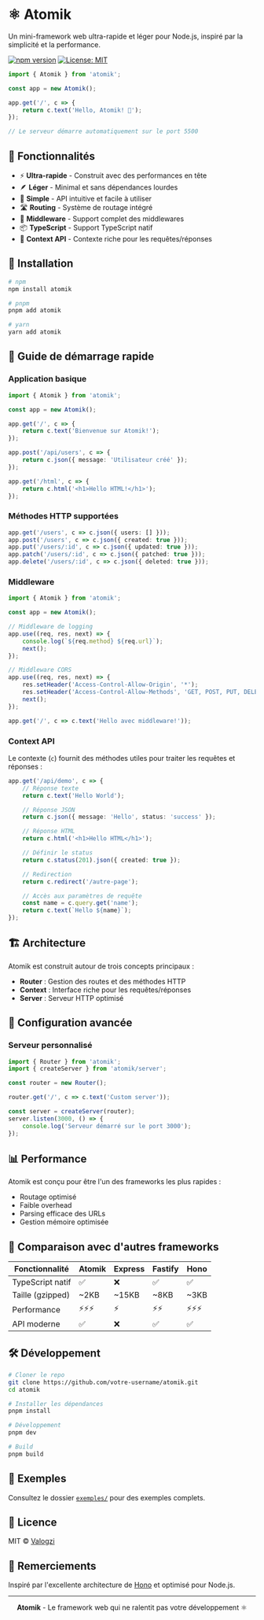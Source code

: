 # ⚛️ Atomik

Un mini-framework web ultra-rapide et léger pour Node.js, inspiré par la simplicité et la performance.

[![npm version](https://badge.fury.io/js/atomik.svg)](https://badge.fury.io/js/atomik) [![License: MIT](https://img.shields.io/badge/License-MIT-yellow.svg)](https://opensource.org/licenses/MIT)

```typescript
import { Atomik } from 'atomik';

const app = new Atomik();

app.get('/', c => {
	return c.text('Hello, Atomik! 🚀');
});

// Le serveur démarre automatiquement sur le port 5500
```

## 🌟 Fonctionnalités

- ⚡ **Ultra-rapide** - Construit avec des performances en tête
- 🪶 **Léger** - Minimal et sans dépendances lourdes
- 🔧 **Simple** - API intuitive et facile à utiliser
- 🛣️ **Routing** - Système de routage intégré
- 🔌 **Middleware** - Support complet des middlewares
- 📦 **TypeScript** - Support TypeScript natif
- 🎯 **Context API** - Contexte riche pour les requêtes/réponses

## 🚀 Installation

```bash
# npm
npm install atomik

# pnpm
pnpm add atomik

# yarn
yarn add atomik
```

## 📖 Guide de démarrage rapide

### Application basique

```typescript
import { Atomik } from 'atomik';

const app = new Atomik();

app.get('/', c => {
	return c.text('Bienvenue sur Atomik!');
});

app.post('/api/users', c => {
	return c.json({ message: 'Utilisateur créé' });
});

app.get('/html', c => {
	return c.html('<h1>Hello HTML!</h1>');
});
```

### Méthodes HTTP supportées

```typescript
app.get('/users', c => c.json({ users: [] }));
app.post('/users', c => c.json({ created: true }));
app.put('/users/:id', c => c.json({ updated: true }));
app.patch('/users/:id', c => c.json({ patched: true }));
app.delete('/users/:id', c => c.json({ deleted: true }));
```

### Middleware

```typescript
import { Atomik } from 'atomik';

const app = new Atomik();

// Middleware de logging
app.use((req, res, next) => {
	console.log(`${req.method} ${req.url}`);
	next();
});

// Middleware CORS
app.use((req, res, next) => {
	res.setHeader('Access-Control-Allow-Origin', '*');
	res.setHeader('Access-Control-Allow-Methods', 'GET, POST, PUT, DELETE');
	next();
});

app.get('/', c => c.text('Hello avec middleware!'));
```

### Context API

Le contexte (`c`) fournit des méthodes utiles pour traiter les requêtes et réponses :

```typescript
app.get('/api/demo', c => {
	// Réponse texte
	return c.text('Hello World');

	// Réponse JSON
	return c.json({ message: 'Hello', status: 'success' });

	// Réponse HTML
	return c.html('<h1>Hello HTML</h1>');

	// Définir le status
	return c.status(201).json({ created: true });

	// Redirection
	return c.redirect('/autre-page');

	// Accès aux paramètres de requête
	const name = c.query.get('name');
	return c.text(`Hello ${name}`);
});
```

## 🏗️ Architecture

Atomik est construit autour de trois concepts principaux :

- **Router** : Gestion des routes et des méthodes HTTP
- **Context** : Interface riche pour les requêtes/réponses
- **Server** : Serveur HTTP optimisé

## 🔧 Configuration avancée

### Serveur personnalisé

```typescript
import { Router } from 'atomik';
import { createServer } from 'atomik/server';

const router = new Router();

router.get('/', c => c.text('Custom server'));

const server = createServer(router);
server.listen(3000, () => {
	console.log('Serveur démarré sur le port 3000');
});
```

## 📊 Performance

Atomik est conçu pour être l'un des frameworks les plus rapides :

- Routage optimisé
- Faible overhead
- Parsing efficace des URLs
- Gestion mémoire optimisée

## 🤝 Comparaison avec d'autres frameworks

| Fonctionnalité   | Atomik | Express | Fastify | Hono   |
| ---------------- | ------ | ------- | ------- | ------ |
| TypeScript natif | ✅     | ❌      | ✅      | ✅     |
| Taille (gzipped) | ~2KB   | ~15KB   | ~8KB    | ~3KB   |
| Performance      | ⚡⚡⚡ | ⚡      | ⚡⚡    | ⚡⚡⚡ |
| API moderne      | ✅     | ❌      | ✅      | ✅     |

## 🛠️ Développement

```bash
# Cloner le repo
git clone https://github.com/votre-username/atomik.git
cd atomik

# Installer les dépendances
pnpm install

# Développement
pnpm dev

# Build
pnpm build
```

## 📝 Exemples

Consultez le dossier [`exemples/`](./src/exemples/) pour des exemples complets.

## 📄 Licence

MIT © [Valogzi](https://github.com/valogzi)

## 🙏 Remerciements

Inspiré par l'excellente architecture de [Hono](https://hono.dev/) et optimisé pour Node.js.

---

<div align="center">
  <strong>Atomik</strong> - Le framework web qui ne ralentit pas votre développement ⚛️
</div>
